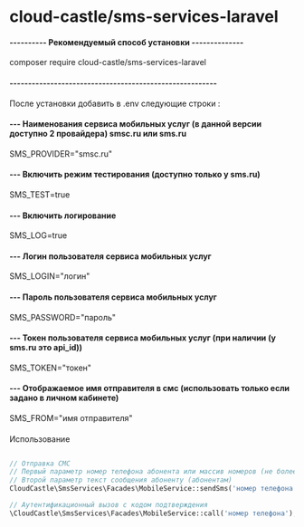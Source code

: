# cloud-castle/sms-services-laravel

#### ---------- Рекомендуемый способ установки --------------
composer require cloud-castle/sms-services-laravel
#### --------------------------------------------------------
После установки добавить в .env следующие строки :

#### --- Наименования сервиса мобильных услуг (в данной версии доступно 2 провайдера) smsc.ru или sms.ru
SMS_PROVIDER="smsc.ru"
####
#### --- Включить режим тестирования (доступно только у sms.ru)
SMS_TEST=true
####
#### --- Включить логирование
SMS_LOG=true
####
#### --- Логин пользователя сервиса мобильных услуг
SMS_LOGIN="логин"
####
#### --- Пароль пользователя сервиса мобильных услуг
SMS_PASSWORD="пароль"
####
#### --- Токен пользователя сервиса мобильных услуг (при наличии (у sms.ru это api_id))
SMS_TOKEN="токен"
####
#### --- Отображаемое имя отправителя в смс (использовать только если задано в личном кабинете)
SMS_FROM="имя отправителя"
####

Использование
```php

// Отправка СМС
// Первый параметр номер телефона абонента или массив номеров (не более 10)
// Второй параметр текст сообщения абоненту (абонентам)
CloudCastle\SmsServices\Facades\MobileService::sendSms('номер телефона', 'текст сообщения');

// Аутентификационный вызов с кодом подтверждения
\CloudCastle\SmsServices\Facades\MobileService::call('номер телефона');

```